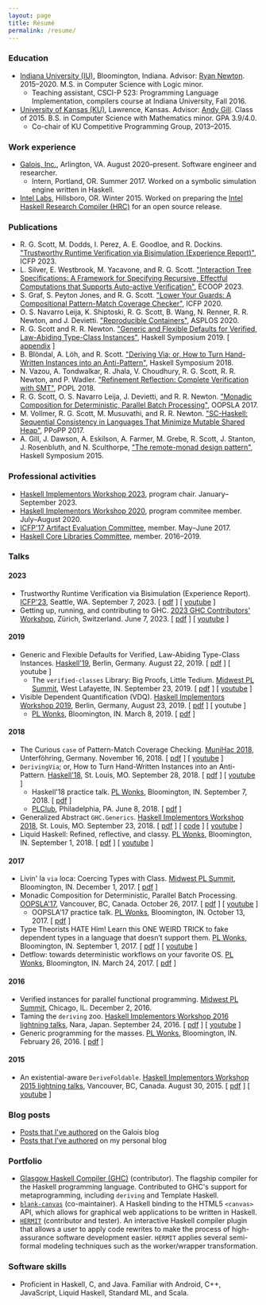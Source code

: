 ```yaml
---
layout: page
title: Résumé
permalink: /resume/
---
```


### Education
* [Indiana University (IU)](https://www.indiana.edu/), Bloomington, Indiana. Advisor: [Ryan Newton](http://www.cs.indiana.edu/~rrnewton/homepage.html). 2015–2020. M.S. in Computer Science with Logic minor.
  * Teaching assistant, CSCI-P 523: Programming Language Implementation, compilers course at Indiana University, Fall 2016.
* [University of Kansas (KU)](http://ku.edu/), Lawrence, Kansas. Advisor: [Andy Gill](http://ku-fpg.github.io/people/andygill/). Class of 2015. B.S. in Computer Science with Mathematics minor. GPA 3.9/4.0.
  * Co-chair of KU Competitive Programming Group, 2013–2015.

### Work experience
* [Galois, Inc.](https://galois.com/), Arlington, VA. August 2020–present. Software engineer and researcher.
  * Intern, Portland, OR. Summer 2017. Worked on a symbolic simulation engine written in Haskell.
* [Intel Labs](http://www.intel.com/content/www/us/en/research/intel-research.html), Hillsboro, OR. Winter 2015. Worked on preparing the [Intel Haskell Research Compiler (HRC)](http://www.leafpetersen.com/leaf/publications/hs2013/hrc-paper.pdf) for an open source release.

### Publications
* R. G. Scott, M. Dodds, I. Perez, A. E. Goodloe, and R. Dockins. ["Trustworthy Runtime Verification via Bisimulation (Experience Report)"](../papers/copilot-verifier-icfp23.pdf), ICFP 2023.
* L. Silver, E. Westbrook, M. Yacavone, and R. G. Scott. ["Interaction Tree Specifications: A Framework for Specifying Recursive, Effectful Computations that Supports Auto-active Verification"](https://www.seas.upenn.edu/~lucsil/assets/pdf/itreespec.pdf), ECOOP 2023.
* S. Graf, S. Peyton Jones, and R. G. Scott. ["Lower Your Guards: A Compositional Pattern-Match Coverage Checker"](https://www.microsoft.com/en-us/research/uploads/prod/2020/03/lower-your-guards-icfp20.pdf), ICFP 2020.
* O. S. Navarro Leija, K. Shiptoski, R. G. Scott, B. Wang, N. Renner, R. R. Newton, and J. Devietti. ["Reproducible Containers"](https://gatowololo.github.io/resources/publications/dettrace.pdf), ASPLOS 2020.
* R. G. Scott and R. R. Newton. ["Generic and Flexible Defaults for Verified, Law-Abiding Type-Class Instances"](../papers/verified-classes.pdf), Haskell Symposium 2019. [ [appendix](../papers/verified-classes-appendix.pdf) ]
* B. Blöndal, A. Löh, and R. Scott. ["Deriving Via; or, How to Turn Hand-Written Instances into an Anti-Pattern"](../papers/deriving-via.pdf), Haskell Symposium 2018.
* N. Vazou, A. Tondwalkar, R. Jhala, V. Choudhury, R. G. Scott, R. R. Newton, and P. Wadler. ["Refinement Reflection: Complete Verification with SMT"](https://nikivazou.github.io/static/popl18/refinement-reflection.pdf), POPL 2018.
* R. G. Scott, O. S. Navarro Leija, J. Devietti, and R. R. Newton. ["Monadic Composition for Deterministic, Parallel Batch Processing"](https://2017.splashcon.org/event/splash-2017-oopsla-detflow-a-monad-for-deterministic-parallel-shell-scripting), OOPSLA 2017.
* M. Vollmer, R. G. Scott, M. Musuvathi, and R. R. Newton. ["SC-Haskell: Sequential Consistency in Languages That Minimize Mutable Shared Heap"](http://www.cs.indiana.edu/~rrnewton/papers/ppopp17-sc-haskell.pdf), PPoPP 2017.
* A. Gill, J. Dawson, A. Eskilson, A. Farmer, M. Grebe, R. Scott, J. Stanton, J. Rosenbluth, and N. Sculthorpe, ["The remote-monad design pattern"](http://ku-fpg.github.io/files/Gill-15-RemoteMonad.pdf), Haskell Symposium 2015.

### Professional activities
* [Haskell Implementors Workshop 2023](https://icfp23.sigplan.org/home/hiw-2023), program chair. January–September 2023.
* [Haskell Implementors Workshop 2020](https://icfp20.sigplan.org/home/hiw-2020), program commitee member. July–August 2020.
* [ICFP'17 Artifact Evaluation Committee](https://icfp17.sigplan.org/committee/icfp-2017-artifacts-artifact-evaluation-committee), member. May–June 2017.
* [Haskell Core Libraries Committee](https://wiki.haskell.org/Core_Libraries_Committee), member. 2016–2019.

### Talks

#### 2023
* Trustworthy Runtime Verification via Bisimulation (Experience Report). [ICFP'23](https://icfp23.sigplan.org/), Seattle, WA. September 7, 2023. [ [pdf](../talk-slides/copilot-verifier-icfp-2023.pdf) ] [ [youtube](https://www.youtube.com/watch?v=1V2_m6m3rh0) ]
* Getting up, running, and contributing to GHC. [2023 GHC Contributors' Workshop](https://haskell.foundation/events/2023-ghc-development-workshop.html), Zürich, Switzerland. June 7, 2023. [ [pdf](../talk-slides/ghc-contributors-workshop-2023.pdf) ] [ [youtube](https://www.youtube.com/watch?v=Efg2GW3EDlY) ]

#### 2019
* Generic and Flexible Defaults for Verified, Law-Abiding Type-Class Instances. [Haskell'19](https://icfp19.sigplan.org/home/haskellsymp-2019), Berlin, Germany. August 22, 2019. [ [pdf](../talk-slides/verified-classes-haskell19.pdf) ] [ youtube ]
  * The `verified-classes` Library: Big Proofs, Little Tedium. [Midwest PL Summit](https://purpl.cs.purdue.edu/kickoff.html), West Lafayette, IN. September 23, 2019. [ [pdf](../talk-slides/mwpls-2019.pdf) ] [ [youtube](https://www.youtube.com/watch?v=D_D0AABXl1k&t=21759) ]
* Visible Dependent Quantification (VDQ). [Haskell Implementors Workshop 2019](https://icfp19.sigplan.org/home/hiw-2019), Berlin, Germany, August 23, 2019. [ [pdf](../talk-slides/vdq-hiw.pdf) ] [ youtube ]
  * [PL Wonks](http://wonks.github.io/), Bloomington, IN. March 8, 2019. [ [pdf](../talk-slides/vdq-wonks.pdf) ]

#### 2018
* The Curious `case` of Pattern-Match Coverage Checking. [MuniHac 2018](https://munihac.github.io/), Unterföhring, Germany. November 16, 2018. [ [pdf](../talk-slides/munihac.pdf) ] [ [youtube](https://www.youtube.com/watch?v=nDmNTRG1V_0) ]
* `DerivingVia`; or, How to Turn Hand-Written Instances into an Anti-Pattern. [Haskell'18](https://icfp18.sigplan.org/track/haskellsymp-2018-papers), St. Louis, MO. September 28, 2018. [ [pdf](../talk-slides/deriving-via-haskell18-conference.pdf) ] [ [youtube](https://www.youtube.com/watch?v=Zww6pKxxaOg) ]
  * Haskell'18 practice talk. [PL Wonks](http://wonks.github.io/), Bloomington, IN. September 7, 2018. [ [pdf](../talk-slides/deriving-via-haskell18-wonks.pdf) ]
  * [PLClub](http://www.cis.upenn.edu/~plclub/), Philadelphia, PA. June 8, 2018. [ [pdf](../talk-slides/deriving-via-plclub-slides.pdf) ]
* Generalized Abstract `GHC.Generics`. [Haskell Implementors Workshop 2018](https://icfp18.sigplan.org/track/hiw-2018-papers), St. Louis, MO. September 23, 2018. [ [pdf](../talk-slides/gagg.pdf) ] [ [code](../talk-slides/GAGG.hs) ] [ [youtube](https://www.youtube.com/watch?v=A07rbq-M0lY) ]
* Liquid Haskell: Refined, reflective, and classy. [PL Wonks](http://wonks.github.io/), Bloomington, IN. September 1, 2018. [ [pdf](../talk-slides/lh-refined-and-classy-wonks-slides.pdf) ] [ [youtube](https://www.youtube.com/watch?v=ZqcBLjZLp-Y) ]

#### 2017
* Livin' la `via` loca: Coercing Types with Class. [Midwest PL Summit](http://wonks.github.io/mwpls/fall2017/2017/10/16/mwpls.html), Bloomington, IN. December 1, 2017. [ [pdf](../talk-slides/llvl-mpls-slides.pdf) ]
* Monadic Composition for Deterministic, Parallel Batch Processing. [OOPSLA'17](https://2017.splashcon.org/track/splash-2017-OOPSLA), Vancouver, BC, Canada. October 26, 2017. [ [pdf](../talk-slides/mcdpbp-oopsla.pdf) ] [ [youtube](https://www.youtube.com/watch?v=A_W9SZG36rM) ]
  * OOPSLA'17 practice talk. [PL Wonks](http://wonks.github.io/), Bloomington, IN. October 13, 2017. [ [pdf](../talk-slides/mcdpbp-wonks.pdf) ]
* Type Theorists HATE Him! Learn this ONE WEIRD TRICK to fake dependent types in a language that doesn’t support them. [PL Wonks](http://wonks.github.io/), Bloomington, IN. September 1, 2017. [ [pdf](../talk-slides/tthh-wonks-slides.pdf) ] [ [youtube](https://www.youtube.com/watch?v=u59tzXNFerY) ]
* Detflow: towards deterministic workflows on your favorite OS. [PL Wonks](http://wonks.github.io/), Bloomington, IN. March 24, 2017. [ [pdf](../talk-slides/detmonad-wonks-slides.pdf) ]

#### 2016
* Verified instances for parallel functional programming. [Midwest PL Summit](http://pl.cs.uchicago.edu/PLSummit/2016/), Chicago, IL. December 2, 2016.
* Taming the `deriving` zoo. [Haskell Implementors Workshop 2016 lightning talks](https://wiki.haskell.org/HaskellImplementorsWorkshop/2016), Nara, Japan. September 24, 2016. [ [pdf](../talk-slides/ttdz-hiw-slides.pdf) ] [ [youtube](https://www.youtube.com/watch?v=aGVDorZJypY&index=13&list=PLnqUlCo055hX1F0PCi9FjdllYQMwCQvps) ]
* Generic programming for the masses. [PL Wonks](http://wonks.github.io/), Bloomington, IN. February 26, 2016. [ [pdf](../talk-slides/gpftm-wonks-slides.pdf) ]

#### 2015
* An existential-aware `DeriveFoldable`. [Haskell Implementors Workshop 2015 lightning talks](https://wiki.haskell.org/HaskellImplementorsWorkshop/2015), Vancouver, BC, Canada. August 30, 2015. [ [pdf](../talk-slides/derive-foldable-hiw-slides.pdf) ] [ [youtube](https://www.youtube.com/watch?v=lTpVN8KQOOg) ]

### Blog posts

* [Posts that I've authored](https://galois.com/blog/author/ryanscott/) on the Galois blog
* [Posts that I've authored](/) on my personal blog

### Portfolio
* [Glasgow Haskell Compiler (GHC)](http://git.haskell.org/ghc.git) (contributor). The flagship compiler for the Haskell programming language. Contributed to GHC's support for metaprogramming, including `deriving` and Template Haskell.
* [`blank-canvas`](https://github.com/ku-fpg/blank-canvas) (co-maintainer). A Haskell binding to the HTML5 `<canvas>` API, which allows for graphical web applications to be written in Haskell.
* [`HERMIT`](https://github.com/ku-fpg/hermit/) (contributor and tester). An interactive Haskell compiler plugin that allows a user to apply code rewrites to make the process of high-assurance software development easier. `HERMIT` applies several semi-formal modeling techniques such as the worker/wrapper transformation.

### Software skills
* Proficient in Haskell, C, and Java. Familiar with Android, C++, JavaScript, Liquid Haskell, Standard ML, and Scala.
